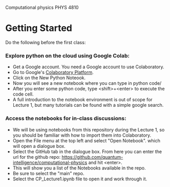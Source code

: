 Computational physics PHYS 4810 

# Getting Started

Do the following before the first class:

### Explore python on the cloud using Google Colab: 
- Get a Google account. You need a Google account to use Colaboratory.
- Go to Google's [Colaboratory Platform](https://colab.research.google.com/notebooks/intro.ipynb#recent=true "Colaboratory Platform").
- Click on the New Python Noteook.
- Now you will see a new notebook where you can type in python code/
- After you enter some python code, type \<shift\>+\<enter\> to execute the code cell.
- A full introduction to the notebook environment is out of scope for Lecture 1, but many tutorials can be found with a simple google search.

### Access the notebooks for in-class discussions:

- We will be using notebooks from this repository during the Lecture 1, so you should be familiar with how to import them into Colaboratory.
- Open the File menu at the top left and select "Open Notebook". which will open a dialogue box.
- Select the GitHub tab in the dialogue box.
From here you can enter the url for the github repo: https://github.com/quantum-intelligence/computational-physics and hit \<enter\>.
- This will show you a list of the Notebooks available in the repo.
- Be sure to select the "main" repo.
- Select the CP_Lecture1.ipynb file to open it and work through it.
